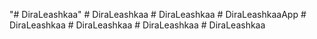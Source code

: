 "# DiraLeashkaa" 
#   D i r a L e a s h k a a  
 #   D i r a L e a s h k a a  
 #   D i r a L e a s h k a a A p p  
 #   D i r a L e a s h k a a  
 #   D i r a L e a s h k a a  
 #   D i r a L e a s h k a a  
 #   D i r a L e a s h k a a  
 